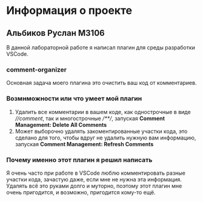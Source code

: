 # Информация о проекте

## Альбиков Руслан M3106

В данной лабораторной работе я написал плагин для среды разработки VSCode.

### comment-organizer

Основная задача моего плагина это очистить ваш код от комментариев.

### Возмнможности или что умеет мой плагин

1. Удалить все комментарии в вашем коде, как однострочные в виде _//comment_, так и многострочные _/**/_, запуская __Comment Management: Delete All Comments__
2. Может выборочно удалять закоментированные участки кода, это сделано для того, чтобы вдруг не удалить нужную вам информацию, запуская __Comment Management: Refresh Comments__

### Почему именно этот плагин я решил написать

Я очень часто при работе в VSCode люблю комментировать разные участки кода, зачастую даже, если мне не нужна эта информация. Удалять всё это руками долго и муторно, поэтому этот плагин мне очень пригодится, и возможно, пригодится кому-то ещё.